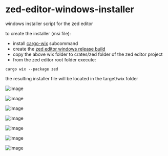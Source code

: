 # zed-editor-windows-installer
windows installer script for the zed editor

to create the installer (msi file):

- install [cargo-wix](https://github.com/volks73/cargo-wix) subcommand
- create the [zed editor windows release build](https://zed.dev/docs/development/windows)
- copy the above wix folder to crates/zed folder of the zed editor project
- from the zed editor root folder execute:

``cargo wix --package zed``

the resulting installer file will be located in the target/wix folder 

![image](https://github.com/user-attachments/assets/3317ae9c-2811-492d-8533-981fee8a40f7)

![image](https://github.com/user-attachments/assets/8de5f486-e6cc-4b3d-a610-e65cd160387e)

![image](https://github.com/user-attachments/assets/3a93fe89-f471-4656-b276-7191f6400f69)

![image](https://github.com/user-attachments/assets/d6722d88-29dd-4784-83af-c8bc1c797ebb)

![image](https://github.com/user-attachments/assets/640b1ef7-9863-463f-936c-bcb3477ae9ee)

![image](https://github.com/user-attachments/assets/5219b005-b9c2-4454-959a-30103cf710ab)

![image](https://github.com/user-attachments/assets/f718059b-2bfd-4870-8f8f-0aa32f6e923c)


